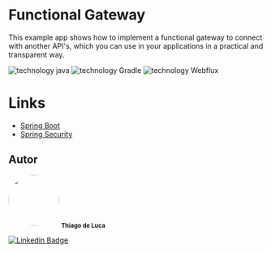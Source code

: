 # Functional Gateway

This example app shows how to implement a functional gateway to connect with another API's, which you can use in your applications in a practical and transparent way.

![technology java](https://img.shields.io/badge/technology-Java-red.svg)
![technology Gradle](https://img.shields.io/badge/technology-Gradle-blue.svg)
![technology Webflux](https://img.shields.io/badge/tecnology-WebFlux-green)

# Links

- <a href="https://spring.io/projects/spring-boot" target="_blank">Spring Boot</a>
- <a href="https://spring.io/projects/spring-security" target="_blank">Spring Security</a>
 
Autor
---

<img style="border-radius: 50%;" src="https://avatars.githubusercontent.com/u/3602083?v=4" width="100px;" alt=""/>
<sub><b>Thiago de Luca</b></sub></a>

[![Linkedin Badge](https://img.shields.io/badge/-Thiago-blue?style=flat-square&logo=Linkedin&logoColor=white&link=https://www.linkedin.com/in/thiago-goncalves-1b902521/)](https://www.linkedin.com/in/thiago-goncalves-1b902521/)
